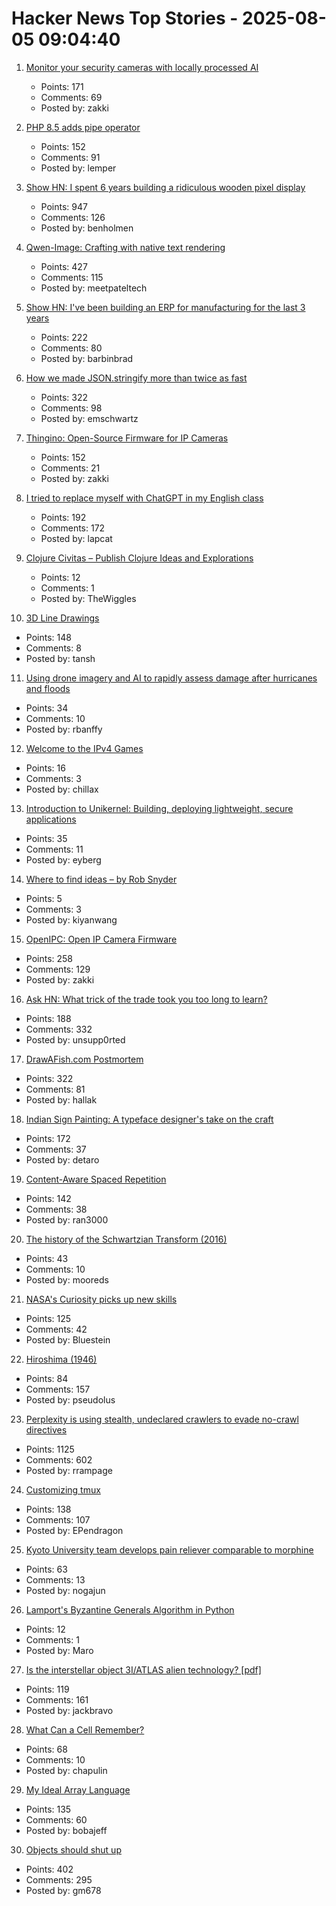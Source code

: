# Hacker News Top Stories - 2025-08-05 09:04:40

1. [Monitor your security cameras with locally processed AI](https://frigate.video/)
   - Points: 171
   - Comments: 69
   - Posted by: zakki

2. [PHP 8.5 adds pipe operator](https://thephp.foundation/blog/2025/07/11/php-85-adds-pipe-operator/)
   - Points: 152
   - Comments: 91
   - Posted by: lemper

3. [Show HN: I spent 6 years building a ridiculous wooden pixel display](https://benholmen.com/blog/kilopixel/)
   - Points: 947
   - Comments: 126
   - Posted by: benholmen

4. [Qwen-Image: Crafting with native text rendering](https://qwenlm.github.io/blog/qwen-image/)
   - Points: 427
   - Comments: 115
   - Posted by: meetpateltech

5. [Show HN: I've been building an ERP for manufacturing for the last 3 years](https://github.com/crbnos/carbon)
   - Points: 222
   - Comments: 80
   - Posted by: barbinbrad

6. [How we made JSON.stringify more than twice as fast](https://v8.dev/blog/json-stringify)
   - Points: 322
   - Comments: 98
   - Posted by: emschwartz

7. [Thingino: Open-Source Firmware for IP Cameras](https://thingino.com/)
   - Points: 152
   - Comments: 21
   - Posted by: zakki

8. [I tried to replace myself with ChatGPT in my English class](https://lithub.com/what-happened-when-i-tried-to-replace-myself-with-chatgpt-in-my-english-classroom/)
   - Points: 192
   - Comments: 172
   - Posted by: lapcat

9. [Clojure Civitas – Publish Clojure Ideas and Explorations](https://github.com/ClojureCivitas/clojurecivitas.github.io)
   - Points: 12
   - Comments: 1
   - Posted by: TheWiggles

10. [3D Line Drawings](https://amritkwatra.com/experiments/3d-line-drawings)
   - Points: 148
   - Comments: 8
   - Posted by: tansh

11. [Using drone imagery and AI to rapidly assess damage after hurricanes and floods](https://stories.tamu.edu/news/2025/07/28/ai-turns-drone-footage-into-disaster-response-maps-in-minutes/)
   - Points: 34
   - Comments: 10
   - Posted by: rbanffy

12. [Welcome to the IPv4 Games](https://ipv4.games/)
   - Points: 16
   - Comments: 3
   - Posted by: chillax

13. [Introduction to Unikernel: Building, deploying lightweight, secure applications](https://tallysolutions.com/technology/introduction-to-unikernel-2/)
   - Points: 35
   - Comments: 11
   - Posted by: eyberg

14. [Where to find ideas – by Rob Snyder](https://howtogrow.substack.com/p/where-to-find-ideas)
   - Points: 5
   - Comments: 3
   - Posted by: kiyanwang

15. [OpenIPC: Open IP Camera Firmware](https://openipc.org/à)
   - Points: 258
   - Comments: 129
   - Posted by: zakki

16. [Ask HN: What trick of the trade took you too long to learn?](undefined)
   - Points: 188
   - Comments: 332
   - Posted by: unsupp0rted

17. [DrawAFish.com Postmortem](https://aldenhallak.com/blog/posts/draw-a-fish-postmortem.html)
   - Points: 322
   - Comments: 81
   - Posted by: hallak

18. [Indian Sign Painting: A typeface designer's take on the craft](https://bl.ag/indian-sign-painting-a-typeface-designers-take-on-the-craft/)
   - Points: 172
   - Comments: 37
   - Posted by: detaro

19. [Content-Aware Spaced Repetition](https://www.giacomoran.com/blog/content-aware-sr/)
   - Points: 142
   - Comments: 38
   - Posted by: ran3000

20. [The history of the Schwartzian Transform (2016)](https://www.perl.com/article/the-history-of-the-schwartzian-transform/)
   - Points: 43
   - Comments: 10
   - Posted by: mooreds

21. [NASA's Curiosity picks up new skills](https://www.jpl.nasa.gov/news/marking-13-years-on-mars-nasas-curiosity-picks-up-new-skills/)
   - Points: 125
   - Comments: 42
   - Posted by: Bluestein

22. [Hiroshima (1946)](https://www.newyorker.com/magazine/1946/08/31/hiroshima)
   - Points: 84
   - Comments: 157
   - Posted by: pseudolus

23. [Perplexity is using stealth, undeclared crawlers to evade no-crawl directives](https://blog.cloudflare.com/perplexity-is-using-stealth-undeclared-crawlers-to-evade-website-no-crawl-directives/)
   - Points: 1125
   - Comments: 602
   - Posted by: rrampage

24. [Customizing tmux](https://evgeniipendragon.com/posts/customizing-tmux-and-making-it-less-dreadful/)
   - Points: 138
   - Comments: 107
   - Posted by: EPendragon

25. [Kyoto University team develops pain reliever comparable to morphine](https://www.japantimes.co.jp/news/2025/08/05/japan/japan-new-painkiller-comparable-to-morphine/)
   - Points: 63
   - Comments: 13
   - Posted by: nogajun

26. [Lamport's Byzantine Generals Algorithm in Python](https://bytepawn.com/lamport-byzantine-generals.html)
   - Points: 12
   - Comments: 1
   - Posted by: Maro

27. [Is the interstellar object 3I/ATLAS alien technology? [pdf]](https://lweb.cfa.harvard.edu/~loeb/HCL25.pdf)
   - Points: 119
   - Comments: 161
   - Posted by: jackbravo

28. [What Can a Cell Remember?](https://www.quantamagazine.org/what-can-a-cell-remember-20250730/)
   - Points: 68
   - Comments: 10
   - Posted by: chapulin

29. [My Ideal Array Language](https://www.ashermancinelli.com/csblog/2025-7-20-Ideal-Array-Language.html)
   - Points: 135
   - Comments: 60
   - Posted by: bobajeff

30. [Objects should shut up](https://dustri.org/b/objects-should-shut-the-fuck-up.html)
   - Points: 402
   - Comments: 295
   - Posted by: gm678

